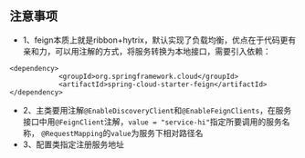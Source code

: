 ## 注意事项
* 1、feign本质上就是ribbon+hytrix，默认实现了负载均衡，优点在于代码更有亲和力，可以用注解的方式，将服务转换为本地接口，需要引入依赖：
```
<dependency>
			<groupId>org.springframework.cloud</groupId>
			<artifactId>spring-cloud-starter-feign</artifactId>
</dependency>
```
* 2、主类要用注解`@EnableDiscoveryClient`和`@EnableFeignClients`，在服务接口中用`@FeignClient`注解，`value = "service-hi"`指定所要调用的服务名称，
`@RequestMapping`的`value`为服务下相对路径名
* 3、配置类指定注册服务地址
